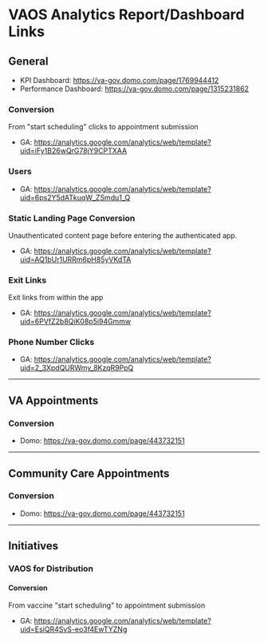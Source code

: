 # VAOS Analytics Report/Dashboard Links

## General
- KPI Dashboard: https://va-gov.domo.com/page/1769944412
- Performance Dashboard: https://va-gov.domo.com/page/1315231862

### Conversion
From "start scheduling" clicks to appointment submission
- GA: https://analytics.google.com/analytics/web/template?uid=iFy1B26wQrG78jY9CPTXAA

### Users
- GA: https://analytics.google.com/analytics/web/template?uid=6ps2Y5dATkuqW_ZSmdu1_Q

### Static Landing Page Conversion
Unauthenticated content page before entering the authenticated app.
- GA: https://analytics.google.com/analytics/web/template?uid=AQ1bUr1URRm6pH85yVKdTA

### Exit Links
Exit links from within the app
- GA: https://analytics.google.com/analytics/web/template?uid=6PVfZ2b8QiK08p5i94Gmmw

### Phone Number Clicks
- GA: https://analytics.google.com/analytics/web/template?uid=2_3XpdQURWmy_8KzqR9PpQ

---

## VA Appointments
### Conversion
- Domo: https://va-gov.domo.com/page/443732151


---

## Community Care Appointments
### Conversion
- Domo: https://va-gov.domo.com/page/443732151


---

## Initiatives
### VAOS for Distribution
#### Conversion
From vaccine "start scheduling" to appointment submission
- GA: https://analytics.google.com/analytics/web/template?uid=EsiQR4SvS-eo3f4EwTYZNg

